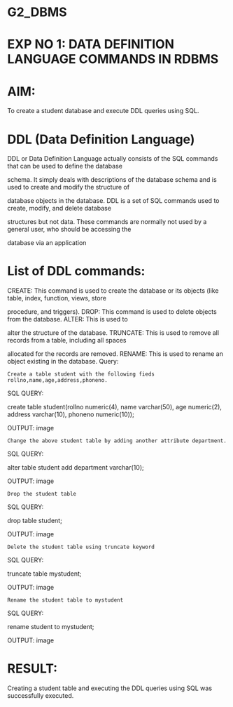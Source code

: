 # G2_DBMS
# EXP NO 1: DATA DEFINITION LANGUAGE COMMANDS IN RDBMS
# AIM:

To create a student database and execute DDL queries using SQL.
# DDL (Data Definition Language)

DDL or Data Definition Language actually consists of the SQL commands that can be used to define the database

schema. It simply deals with descriptions of the database schema and is used to create and modify the structure of

database objects in the database. DDL is a set of SQL commands used to create, modify, and delete database

structures but not data. These commands are normally not used by a general user, who should be accessing the

database via an application
# List of DDL commands:

CREATE: This command is used to create the database or its objects (like table, index, function, views, store

procedure, and triggers). DROP: This command is used to delete objects from the database. ALTER: This is used to

alter the structure of the database. TRUNCATE: This is used to remove all records from a table, including all spaces

allocated for the records are removed. RENAME: This is used to rename an object existing in the database.
Query:

    Create a table student with the following fieds rollno,name,age,address,phoneno.

SQL QUERY:

create table student(rollno numeric(4), name varchar(50), age numeric(2), address varchar(10), phoneno numeric(10));

OUTPUT:
image

    Change the above student table by adding another attribute department.

SQL QUERY:

alter table student add department varchar(10);

OUTPUT:
image

    Drop the student table

SQL QUERY:

drop table student;

OUTPUT:
image

    Delete the student table using truncate keyword

SQL QUERY:

truncate table mystudent;

OUTPUT:
image

    Rename the student table to mystudent

SQL QUERY:

rename student to mystudent;

OUTPUT:
image
# RESULT:
Creating a student table and executing the DDL queries using SQL was successfully executed.
